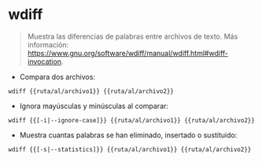 # wdiff

> Muestra las diferencias de palabras entre archivos de texto.
> Más información: <https://www.gnu.org/software/wdiff/manual/wdiff.html#wdiff-invocation>.

- Compara dos archivos:

`wdiff {{ruta/al/archivo1}} {{ruta/al/archivo2}}`

- Ignora mayúsculas y minúsculas al comparar:

`wdiff {{[-i|--ignore-case]}} {{ruta/al/archivo1}} {{ruta/al/archivo2}}`

- Muestra cuantas palabras se han eliminado, insertado o sustituido:

`wdiff {{[-s|--statistics]}} {{ruta/al/archivo1}} {{ruta/al/archivo2}}`
